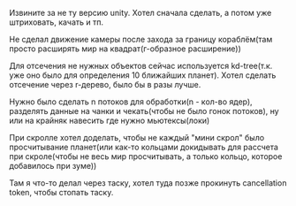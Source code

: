 Извините за не ту версию unity. Хотел сначала сделать, а потом уже штриховать, качать и тп.

Не сделал движение камеры после захода за границу кораблём(там просто расширять мир на квадрат(г-образное расширение))

Для отсечения не нужных объектов сейчас используется kd-tree(т.к. уже оно было для определения 10 ближайших планет). Хотел сделать отсечение через r-дерево, было бы в разы лучше.

Нужно было сделать n потоков для обработки(n - кол-во ядер), разделять данные на чанки и чекать(чтобы не было гонок потоков), ну или на крайняк навесить где нужно мьютексы(локи)

При скролле хотел доделать, чтобы не каждый "мини скрол" было просчитывание планет(или как-то кольцами докидывать для рассчета при скроле(чтобы не весь мир просчитывать, а только кольцо, которое добавилось при зуме))

Там я что-то делал через таску, хотел туда позже прокинуть cancellation token, чтобы стопать таску.